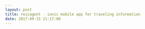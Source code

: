 ```yaml
---
layout: post
title: reisagent - ionic mobile app for traveling information
date: 2017-09-15 21:17:00
---
```


